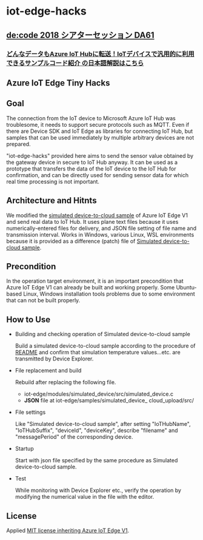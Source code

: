 # iot-edge-hacks

## [de:code 2018 シアターセッション DA61](README_ja.md)

### [どんなデータもAzure IoT Hubに転送！IoTデバイスで汎用的に利用できるサンプルコード紹介 の日本語解説はこちら](README_ja.md)

## Azure IoT Edge Tiny Hacks

## Goal
The connection from the IoT device to Microsoft Azure IoT Hub was troublesome, it needs to support secure protocols such as MQTT. Even if there are Device SDK and IoT Edge as libraries for connecting IoT Hub, but samples that can be used immediately by multiple arbitrary devices are not prepared. 

 "iot-edge-hacks" provided here aims to send the sensor value obtained by the gateway device in secure to IoT Hub anyway. It can be used as a prototype that transfers the data of the IoT device to the IoT Hub for confirmation, and can be directly used for sending sensor data for which real time processing is not important.

## Architecture and Hitnts
We modified the [simulated device-to-cloud sample](https://github.com/Azure/iot-edge/tree/master/v1/samples/simulated_device_cloud_upload) of Azure IoT Edge V1 and send real data to IoT Hub. It uses plane text files because it uses numerically-entered files for delivery, and JSON file setting of file name and transmission interval. Works in Windows, various Linux, WSL environments because it is provided as a difference (patch) file of [Simulated device-to-cloud sample](https://github.com/Azure/iot-edge/tree/master/v1/samples/simulated_device_cloud_upload).

## Precondition
In the operation target environment, it is an important precondition that Azure IoT Edge V1 can already be built and working properly. Some Ubuntu-based Linux, Windows installation tools problems due to some environment that can not be built properly.

## How to Use
+ Building and checking operation of Simulated device-to-cloud sample

	Build a simulated device-to-cloud sample according to the procedure of [README](https://github.com/Azure/iot-edge/blob/master/v1/samples/simulated_device_cloud_upload/README.md) and confirm that simulation temperature values...etc. are transmitted by Device Explorer.

+ File replacement and build

	Rebuild after replacing the following file.
	- iot-edge/modules/simulated_device/src/simulated_device.c
	- **JSON** file at  iot-edge/samples/simulated_device_ cloud_upload/src/

+ File settings

	Like "Simulated device-to-cloud sample", after setting "IoTHubName", "IoTHubSuffix", "deviceId", "deviceKey", describe "filename" and "messagePeriod" of the corresponding device.

+ Startup

	Start with json file specified by the same procedure as Simulated device-to-cloud sample.

+ Test

	While monitoring with Device Explorer etc., verify the operation by modifying the numerical value in the file with the editor.

## License
Applied [MIT license inheriting Azure IoT Edge V1](https://github.com/Azure/iot-edge/blob/master/v1/License.txt).
